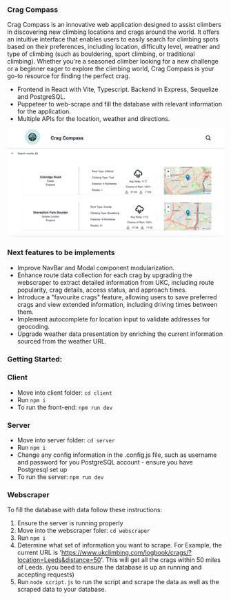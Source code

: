 ### Crag Compass

Crag Compass is an innovative web application designed to assist climbers in discovering new climbing locations and crags around the world. It offers an intuitive interface that enables users to easily search for climbing spots based on their preferences, including location, difficulty level, weather and type of climbing (such as bouldering, sport climbing, or traditional climbing). Whether you're a seasoned climber looking for a new challenge or a beginner eager to explore the climbing world, Crag Compass is your go-to resource for finding the perfect crag.

- Frontend in React with Vite, Typescript. Backend in Express, Sequelize and PostgreSQL.
- Puppeteer to web-scrape and fill the database with relevant information for the application.
- Multiple APIs for the location, weather and directions.

![Alt text](readMeAssets/Crag-Compass-Screenshot.png)

### Next features to be implements

- Improve NavBar and Modal component modularization.
- Enhance route data collection for each crag by upgrading the webscraper to extract detailed information from UKC, including route popularity, crag details, access status, and approach times.
- Introduce a "favourite crags" feature, allowing users to save preferred crags and view extended information, including driving times between them.
- Implement autocomplete for location input to validate addresses for geocoding.
- Upgrade weather data presentation by enriching the current information sourced from the weather URL.

### Getting Started:

### Client

- Move into client folder: `cd client`
- Run `npm i`
- To run the front-end: `npm run dev`

### Server

- Move into server folder: `cd server`
- Run `npm i`
- Change any config information in the .config.js file, such as username and password for you PostgreSQL account - ensure you have Postgresql set up
- To run the server: `npm run dev`

### Webscraper

To fill the database with data follow these instructions:

1.  Ensure the server is running properly
2.  Move into the webscraper foler: `cd webscraper`
3.  Run `npm i`
4.  Determine what set of information you want to scrape. For Example, the current URL is 'https://www.ukclimbing.com/logbook/crags/?location=Leeds&distance=50'. This will get all the crags within 50 miles of Leeds. (you beed to ensure the database is up an running and accepting requests)
5.  Run `node script.js` to run the script and scrape the data as well as the scraped data to your database.
